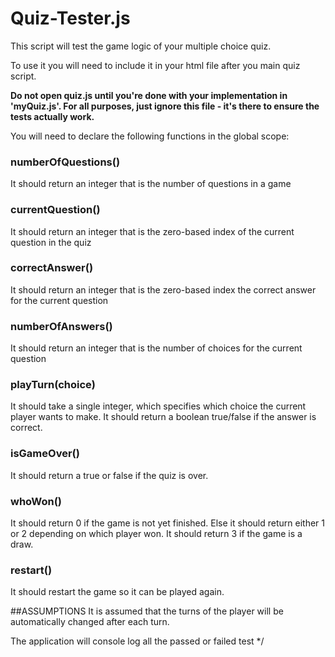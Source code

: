 # Quiz-Tester.js
This script will test the game logic of your multiple choice quiz.

To use it you will need to include it in your html file after you main quiz script.

**Do not open quiz.js until you're done with your implementation in 'myQuiz.js'. For all purposes, just ignore this file - it's there to ensure the tests actually work.**

You will need to declare the following functions in the global scope:

### numberOfQuestions()
It should return an integer that is the number of questions in a game

### currentQuestion()
It should return an integer that is the zero-based index of the current question in the quiz

### correctAnswer()
It should return an integer that is the zero-based index the correct answer for the current question

### numberOfAnswers()
It should return an integer that is the number of choices for the current question

### playTurn(choice)
It should take a single integer, which specifies which choice the current player wants to make.
It should return a boolean true/false if the answer is correct.

### isGameOver()
It should return a true or false if the quiz is over.

### whoWon()
It should return 0 if the game is not yet finished.
Else it should return either 1 or 2 depending on which player won.
It should return 3 if the game is a draw.

### restart()
It should restart the game so it can be played again.

##ASSUMPTIONS
It is assumed that the turns of the player will be automatically changed after each turn.

The application will console log all the passed or failed test */
